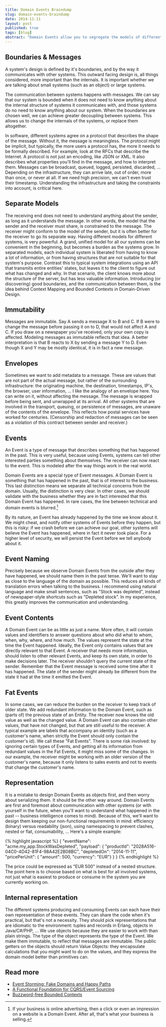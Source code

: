 ```yaml
---
title: Domain Events Braindump
slug: domain-events-braindump
date: 2014-11-11
layout: post
published: true
tags: [blog]
abstract: "Domain Events allow you to segregate the models of different systems"
---
```



## Boundaries & Messages

A system's design is defined by it's boundaries, and by the way it communicates with other systems. This outward facing design is, all things considered, more important than the internals. It is important whether we are talking about small systems (such as an object) or large systems.

 The communication between systems happens with messages. We can say that our system is bounded when it does not need to know anything about the internal structure of systems it communicates with, and those systems do no need to know anything about our system. When the boundaries are chosen well, we can achieve greater decoupling between systems. This allows us to change the internals of the systems, or replace them altogether.

In software, different systems agree on a protocol that describes the shape of the message. Without it, the message is meaningless. The protocol might be implicit, but typically, the more users a protocol has, the more it needs to be formally described. For example, look at the RFCs that describe the Internet. A protocol is not just an encoding, like JSON or XML. It also describes what properties you'll find in the message, and how to interpret them. Messages can be broadcast, queued, logged, persisted, discarded, ... Depending on the infrastructure, they can arrive late, out of order, more than once, or never at all. If we need high precision, we can't even trust their timestamp. Understanding the infrastructure and taking the constraints into account, is critical here.

## Separate Models

The receiving end does not need to understand anything about the sender, as long as it understands the message. In other words, the model that the sender and the receiver must share, is constrained to the message. The receiver might conform to the model of the sender, but it is often better for the receiver to go its separate way. Having different models for different systems, is very powerful. A grand, unified model for all our systems can be convenient in the beginning, but becomes a burden as the systems grow. In separated models, each individual system is liberated from having to know a lot of information, or from having structures that are not suitable for that system's purpose. Contrast this to typical system integrations using an API that transmits entire entities' states, but leaves it to the client to figure out what has changed and why. In that scenario, the client knows more about the structure of the server, but has less valuable information. Introducing (or discovering) good boundaries, and the communication between them, is the idea behind Context Mapping and Bounded Contexts in Domain-Driven Design.

## Immutability

Messages are immutable. Say A sends a message X to B and C. If B were to change the message before passing it on to D, that would not affect A and C. If you draw on a newspaper you've received, only your own copy is affected. Modeling messages as immutable reflects that idea. A better interpretation is that B reacts to X by sending a message Y to D. Even though X and Y may be mostly identical, it is in fact a new message.

## Envelopes

Sometimes we want to add metadata to a message. These are values that are not part of the actual message, but rather of the surrounding infrastructure: the originating machine, the destination, timestamps, IP's, the browser, user information, ... I like the analogy of an envelope here. You can write on it, without affecting the message. The message is wrapped before being sent, and unwrapped at its arrival. All other systems that are involved in the transport, queuing, or persistence of messages, are unaware of the contents of the envelope. This reflects how postal services have worked for centuries. (Censorship and redaction of messages can be seen as a violation of this contract between sender and receiver.)

## Events

An Event is a type of message that describes something that has happened in the past. This is very useful, because using Events, systems can tell other interested parties something about themselves. The receiver can now react to the event. This is modeled after the way things work in the real world.

Domain Events are a special type of Event messages. A Domain Event is something that has happened in the past, that is of interest to the business. This last distinction means we separate all technical concerns from the domain. Usually, the distinction is very clear. In other cases, we should validate with the business whether they are in fact interested that this Domain Event has happened. In rare cases, the line between technical and domain events is blurred.[^1]

By its nature, an Event has already happened by the time we know about it. We might cheat, and notify other systems of Events before they happen, but this is risky: if we crash before we can achieve our goal, other systems will believe the Event has happened, where in fact it never took place. For a higher level of security, we will persist the Event before we tell anybody about it.

## Event Naming

Precisely because we observe Domain Events from the outside after they have happened, we should name them in the past tense. We'll want to stay as close to the language of the domain as possible. This reduces all kinds of translation errors when talking to the business. I recommend using natural language and make small sentences, such as "Stock was depleted", instead of newspaper-style shortcuts such as "Depleted stock". In my experience, this greatly improves the communication and understanding.


## Event Contents

A Domain Event can be as little as just a name. More often, it will contain values and identifiers to answer questions about who did what to whom, when, why, where, and how much. The values represent the state at the time the Event happened. Ideally, the Event only contains values that are directly relevant to that Event. A receiver that needs more information, should listen to other relevant Events, and keep its own state, in order to make decisions later. The receiver shouldn't query the current state of the sender. Remember that the Event message is received some time after it has happened. The state of the sender might already be different from the state it had at the time it emitted the Event.

## Fat Events

In some cases, we can reduce the burden on the receiver to keep track of older state. We add redundant information to the Domain Event, such as (parts of) the previous state of an Entity. The receiver now knows the old value as well as the changed value. A Domain Event can also contain other values, that have not changed, but that are still useful to the receiver. A typical example are labels that accompany an identity (such as a customer's name, when strictly the Event should only contain the customer's id). We call these "Fat Events". There is some risk involved: by ignoring certain types of Events, and getting all its information from redundant values in the Fat Events, it might miss some of the changes. In our example, the receiver might be working with an older version of the customer's name, because it only listens to sales events and not to events that change the customer's name.

## Representation

It is a mistake to design Domain Events as objects first, and then worry about serializing them. It should be the other way around. Domain Events are first and foremost about communication with other systems (or with yourself in the future, when you'll want to understand what happened in the past -- business intelligence comes to mind). Because of this, we'll want to design them keeping our non-functional requirements in mind: efficiency (binary) versus readability (json), using namespacing to prevent clashes, nested or flat, consumability, ... Here's a simple example:

{% highlight javascript %}
{ "eventName": "acme.my_app.StockWasDepleted",
    "payload": {
        "productId": "2028A516-04C0-4D42-81F4-98A42E2B08BC",
        "depletedOn": "2014-11-11",
        "pricePerUnit": { "amount": 500, "currency": "EUR"}
    }
}
{% endhighlight %}



The price could be expressed as "EUR 500" instead of a nested structure. The point here is to choose based on what is best for all involved systems, not just what is easiest to produce or consume in the system you are currently working on.

## Internal representation

The different systems producing and consuming Events can each have their own representation of these events. They can share the code when it's practical, but that's not a necessity. They should pick representations that are idiomatic to the environment: tuples and records in Erlang, objects in Java/C#/PHP, ... We use objects because they are easier to work with than plain strings. The type of the object represents the type of the Event. We make them immutable, to reflect that messages are immutable. The public getters on the objects should return Value Objects: they encapsulate calculations that you might want to do on the values, and they express the domain model better than primitives can.


[^1]: If your business is online advertising, then a click or even an impression on a website is a Domain Event. After all, that's what your business is selling.

## Read more

- [Event Storming: Fake Domains and Happy Paths](/2014/07/event-storming-fake-domains-happy-paths/)
- [A Functional Foundation for CQRS/Event Sourcing](/2014/05/functional-foundation-for-cqrs-event-sourcing/)
- [Buzzword-free Bounded Contexts](/2014/02/buzzword-free-bounded-contexts/)
